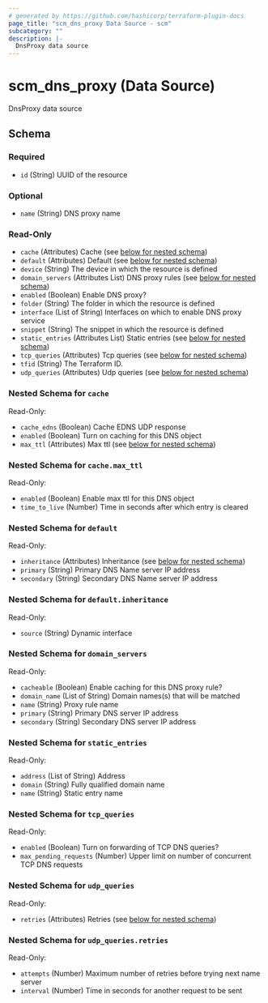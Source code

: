 ```yaml
---
# generated by https://github.com/hashicorp/terraform-plugin-docs
page_title: "scm_dns_proxy Data Source - scm"
subcategory: ""
description: |-
  DnsProxy data source
---
```


# scm_dns_proxy (Data Source)

DnsProxy data source



<!-- schema generated by tfplugindocs -->
## Schema

### Required

- `id` (String) UUID of the resource

### Optional

- `name` (String) DNS proxy name

### Read-Only

- `cache` (Attributes) Cache (see [below for nested schema](#nestedatt--cache))
- `default` (Attributes) Default (see [below for nested schema](#nestedatt--default))
- `device` (String) The device in which the resource is defined
- `domain_servers` (Attributes List) DNS proxy rules (see [below for nested schema](#nestedatt--domain_servers))
- `enabled` (Boolean) Enable DNS proxy?
- `folder` (String) The folder in which the resource is defined
- `interface` (List of String) Interfaces on which to enable DNS proxy service
- `snippet` (String) The snippet in which the resource is defined
- `static_entries` (Attributes List) Static entries (see [below for nested schema](#nestedatt--static_entries))
- `tcp_queries` (Attributes) Tcp queries (see [below for nested schema](#nestedatt--tcp_queries))
- `tfid` (String) The Terraform ID.
- `udp_queries` (Attributes) Udp queries (see [below for nested schema](#nestedatt--udp_queries))

<a id="nestedatt--cache"></a>
### Nested Schema for `cache`

Read-Only:

- `cache_edns` (Boolean) Cache EDNS UDP response
- `enabled` (Boolean) Turn on caching for this DNS object
- `max_ttl` (Attributes) Max ttl (see [below for nested schema](#nestedatt--cache--max_ttl))

<a id="nestedatt--cache--max_ttl"></a>
### Nested Schema for `cache.max_ttl`

Read-Only:

- `enabled` (Boolean) Enable max ttl for this DNS object
- `time_to_live` (Number) Time in seconds after which entry is cleared



<a id="nestedatt--default"></a>
### Nested Schema for `default`

Read-Only:

- `inheritance` (Attributes) Inheritance (see [below for nested schema](#nestedatt--default--inheritance))
- `primary` (String) Primary DNS Name server IP address
- `secondary` (String) Secondary DNS Name server IP address

<a id="nestedatt--default--inheritance"></a>
### Nested Schema for `default.inheritance`

Read-Only:

- `source` (String) Dynamic interface



<a id="nestedatt--domain_servers"></a>
### Nested Schema for `domain_servers`

Read-Only:

- `cacheable` (Boolean) Enable caching for this DNS proxy rule?
- `domain_name` (List of String) Domain names(s) that will be matched
- `name` (String) Proxy rule name
- `primary` (String) Primary DNS server IP address
- `secondary` (String) Secondary DNS server IP address


<a id="nestedatt--static_entries"></a>
### Nested Schema for `static_entries`

Read-Only:

- `address` (List of String) Address
- `domain` (String) Fully qualified domain name
- `name` (String) Static entry name


<a id="nestedatt--tcp_queries"></a>
### Nested Schema for `tcp_queries`

Read-Only:

- `enabled` (Boolean) Turn on forwarding of TCP DNS queries?
- `max_pending_requests` (Number) Upper limit on number of concurrent TCP DNS requests


<a id="nestedatt--udp_queries"></a>
### Nested Schema for `udp_queries`

Read-Only:

- `retries` (Attributes) Retries (see [below for nested schema](#nestedatt--udp_queries--retries))

<a id="nestedatt--udp_queries--retries"></a>
### Nested Schema for `udp_queries.retries`

Read-Only:

- `attempts` (Number) Maximum number of retries before trying next name server
- `interval` (Number) Time in seconds for another request to be sent
